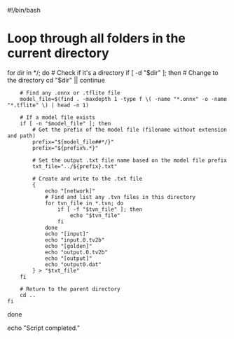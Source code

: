 #!/bin/bash

# Loop through all folders in the current directory
for dir in */; do
    # Check if it's a directory
    if [ -d "$dir" ]; then
        # Change to the directory
        cd "$dir" || continue

        # Find any .onnx or .tflite file
        model_file=$(find . -maxdepth 1 -type f \( -name "*.onnx" -o -name "*.tflite" \) | head -n 1)

        # If a model file exists
        if [ -n "$model_file" ]; then
            # Get the prefix of the model file (filename without extension and path)
            prefix="${model_file##*/}"
            prefix="${prefix%.*}"

            # Set the output .txt file name based on the model file prefix
            txt_file="../${prefix}.txt"

            # Create and write to the .txt file
            {
                echo "[network]"
                # Find and list any .tvn files in this directory
                for tvn_file in *.tvn; do
                    if [ -f "$tvn_file" ]; then
                        echo "$tvn_file"
                    fi
                done
                echo "[input]"
                echo "input.0.tv2b"
                echo "[golden]"
                echo "output.0.tv2b"
                echo "[output]"
                echo "output0.dat"
            } > "$txt_file"
        fi

        # Return to the parent directory
        cd ..
    fi
done

echo "Script completed."